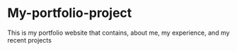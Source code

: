 # My-portfolio-project
This is my portfolio website that contains, about me, my  experience, and my recent projects
